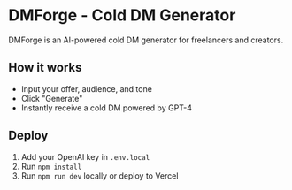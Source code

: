 # DMForge - Cold DM Generator

DMForge is an AI-powered cold DM generator for freelancers and creators.

## How it works

- Input your offer, audience, and tone
- Click "Generate"
- Instantly receive a cold DM powered by GPT-4

## Deploy

1. Add your OpenAI key in `.env.local`
2. Run `npm install`
3. Run `npm run dev` locally or deploy to Vercel